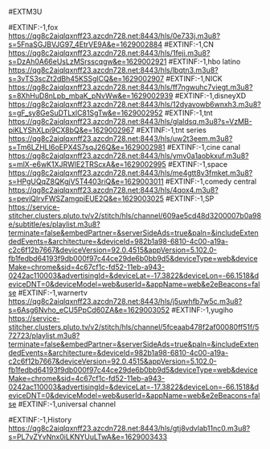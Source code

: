 #EXTM3U

#EXTINF:-1,fox 
https://qg8c2aiqlqxnff23.azcdn728.net:8443/hls/0e733j.m3u8?s=5FnaSGJBVJG97_4EtrVE9A&e=1629002884
#EXTINF:-1,CN
https://qg8c2aiqlqxnff23.azcdn728.net:8443/hls/1feji.m3u8?s=DzAh0A66eUsLzMSrsscqgw&e=1629002921
#EXTINF:-1,hbo latino
https://qg8c2aiqlqxnff23.azcdn728.net:8443/hls/lbqtn3.m3u8?s=3vTS3scZt2dBh45KSSglCQ&e=1629002907
#EXTINF:-1,NICK
https://qg8c2aiqlqxnff23.azcdn728.net:8443/hls/ff7ngwuhc7viegt.m3u8?s=8XhHuD8nLpb_mbaK_pNvWw&e=1629002939
#EXTINF:-1,disneyXD
https://qg8c2aiqlqxnff23.azcdn728.net:8443/hls/12dyavowb6wnxh3.m3u8?s=gF_sy8GeSuDTLxlC81SgTw&e=1629002952
#EXTINF:-1,tnt 
https://qg8c2aiqlqxnff23.azcdn728.net:8443/hls/glaldsq.m3u8?s=VzMB-piKLYShXLpi9CX8bQ&e=1629002967
#EXTINF:-1,tnt series
https://qg8c2aiqlqxnff23.azcdn728.net:8443/hls/uw2t3eem.m3u8?s=Tm6LZHLI6oEPX4S7sqJ26Q&e=1629002981
#EXTINF:-1,cine canal
https://qg8c2aiqlqxnff23.azcdn728.net:8443/hls/ymv0a1aobkxuf.m3u8?s=mlX-e6wK1XJRWlE2TRScxA&e=1629002995
#EXTINF:-1,space
https://qg8c2aiqlqxnff23.azcdn728.net:8443/hls/me4gtt8v3fmket.m3u8?s=HPgUQqZ8QKgjV5T4403riQ&e=1629003011
#EXTINF:-1,comedy central
https://qg8c2aiqlqxnff23.azcdn728.net:8443/hls/4qox4.m3u8?s=peviQIrvFWSZamgpiEUE2Q&e=1629003025
#EXTINF:-1,SP
https://service-stitcher.clusters.pluto.tv/v2/stitch/hls/channel/609ae5cd48d3200007b0a98e/subtitle/es/playlist.m3u8?terminate=false&embedPartner=&serverSideAds=true&paln=&includeExtendedEvents=&architecture=&deviceId=982b1a98-6810-4c00-a19a-c2c6f12b7667&deviceVersion=92.0.4515&appVersion=5.102.0-fb1fedbd64193f9db000f97c44ce29de6b0bb9d5&deviceType=web&deviceMake=chrome&sid=4c67cf1c-fd52-11eb-a943-0242ac110003&advertisingId=&deviceLat=-17.3822&deviceLon=-66.1518&deviceDNT=0&deviceModel=web&userId=&appName=web&e2eBeacons=false
#EXTINF:-1,warnertv
https://qg8c2aiqlqxnff23.azcdn728.net:8443/hls/j5uwhfb7w5c.m3u8?s=6Asg6Nvho_eCU5PpCd60ZA&e=1629003052
#EXTINF:-1,yugiho
https://service-stitcher.clusters.pluto.tv/v2/stitch/hls/channel/5fceaab478f2af00080ff51f/572723/playlist.m3u8?terminate=false&embedPartner=&serverSideAds=true&paln=&includeExtendedEvents=&architecture=&deviceId=982b1a98-6810-4c00-a19a-c2c6f12b7667&deviceVersion=92.0.4515&appVersion=5.102.0-fb1fedbd64193f9db000f97c44ce29de6b0bb9d5&deviceType=web&deviceMake=chrome&sid=4c67cf1c-fd52-11eb-a943-0242ac110003&advertisingId=&deviceLat=-17.3822&deviceLon=-66.1518&deviceDNT=0&deviceModel=web&userId=&appName=web&e2eBeacons=false
#EXTINF:-1,universal channel

#EXTINF:-1,History
https://qg8c2aiqlqxnff23.azcdn728.net:8443/hls/gtj8vdvlab11nc0.m3u8?s=PL7vZYvNnx0iLKNYUuLTwA&e=1629003433


